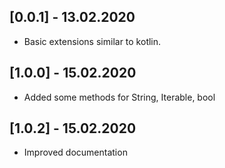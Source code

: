 ## [0.0.1] - 13.02.2020

* Basic extensions similar to kotlin.

## [1.0.0] - 15.02.2020

* Added some methods for String, Iterable, bool

## [1.0.2] - 15.02.2020

* Improved documentation